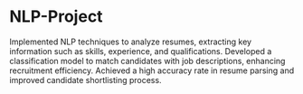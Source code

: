 # NLP-Project
Implemented NLP techniques to analyze resumes, extracting key information such as skills, experience, and qualifications. Developed a classification model to match candidates with job descriptions, enhancing recruitment efficiency. Achieved a high accuracy rate in resume parsing and improved candidate shortlisting process.
